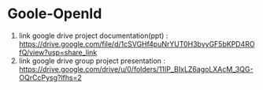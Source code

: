 # Goole-OpenId
1. link google drive project documentation(ppt) : 
https://drive.google.com/file/d/1cSVGHf4puNrYUT0H3bvyGF5bKPD4ROfQ/view?usp=share_link
2. link google drive group project presentation :
https://drive.google.com/drive/u/0/folders/11IP_BIxLZ6agoLXAcM_3QG-OQrCcPysg?lfhs=2
